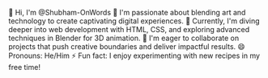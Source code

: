 👋 Hi, I'm @Shubham-OnWords
👀 I'm passionate about blending art and technology to create captivating digital experiences.
🌱 Currently, I'm diving deeper into web development with HTML, CSS, and exploring advanced techniques in Blender for 3D animation.
💞️ I'm eager to collaborate on projects that push creative boundaries and deliver impactful results.
😄 Pronouns: He/Him
⚡ Fun fact: I enjoy experimenting with new recipes in my free time!

